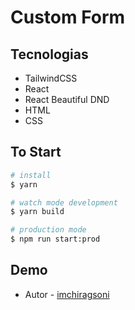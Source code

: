# Custom Form

## Tecnologias

- TailwindCSS
- React
- React Beautiful DND
- HTML
- CSS

## To Start

```bash
# install
$ yarn

# watch mode development
$ yarn build

# production mode
$ npm run start:prod
```

## Demo

- Autor - [imchiragsoni](https://custom-formm.netlify.app)

